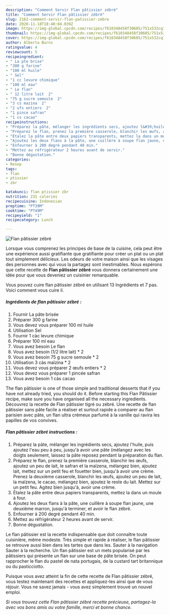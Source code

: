 ```yaml
---
description: "Comment Servir Flan pâtissier zébré"
title: "Comment Servir Flan pâtissier zébré"
slug: 2162-comment-servir-flan-patissier-zebre
date: 2020-11-18T18:40:04.039Z
image: https://img-global.cpcdn.com/recipes/f610348458f30605/751x532cq70/flan-patissier-zebre-photo-principale-de-la-recette.jpg
thumbnail: https://img-global.cpcdn.com/recipes/f610348458f30605/751x532cq70/flan-patissier-zebre-photo-principale-de-la-recette.jpg
cover: https://img-global.cpcdn.com/recipes/f610348458f30605/751x532cq70/flan-patissier-zebre-photo-principale-de-la-recette.jpg
author: Alberta Burns
ratingvalue: 4
reviewcount: 5
recipeingredient:
- " La pte brise"
- "300 g farine"
- "100 ml huile"
- " Sel"
- "1 cc levure chimique"
- "100 ml eau"
- " Le flan"
- " 12 litre lait  2"
- "75 g sucre semoule  2"
- "3 cs mazina  2"
- "2 ufs entiers  2"
- "1 pince safran"
- "1 cs cacao"
recipeinstructions:
- "Préparez la pâte, mélanger les ingrédients secs, ajoutez l&#39;huile, puis ajoutez l&#39;eau peu à peu, jusqu&#39;à avoir une pâte (mélangez avec les doigts seulement, laissez la pâte reposez pendant la préparation du flan."
- "Préparez le flan, prenez la première casserole, blanchir les œufs, ajoutez un peu de lait, le safran et la maïzena, mélangez bien, ajoutez lait, mettez sur un petit feu et fouetter bien, jusqu&#39;à avoir une crème. Prenez la deuxième casserole, blanchir les œufs, ajoutez un peu de lait, la maïzena, le cacao, mélangez bien, ajoutez le reste du lait. Mettez sur un petit feu. Agitez bien jusqu&#39;à, avoir une crème."
- "Étalez la pâte entre deux papiers transparents, mettez la dans un moule à four."
- "Ajoutez les deux flans à la pâte, une cuillère à soupe flan jaune, une deuxième marron, jusqu&#39;à terminer, et avoir le flan zébré."
- "Enfourner à 200 degré pendant 40 min."
- "Mettez au réfrigérateur 2 heures avant de servir."
- "Bonne dégustation."
categories:
- Resep
tags:
- flan
- ptissier
- zbr

katakunci: flan ptissier zbr 
nutrition: 231 calories
recipecuisine: Indonesian
preptime: "PT39M"
cooktime: "PT49M"
recipeyield: "1"
recipecategory: Lunch

---
```



![Flan pâtissier zébré](https://img-global.cpcdn.com/recipes/f610348458f30605/751x532cq70/flan-patissier-zebre-photo-principale-de-la-recette.jpg)

Lorsque vous comprenez les principes de base de la cuisine, cela peut être une expérience aussi gratifiante que gratifiante pour créer un plat ou un plat tout simplement délicieux. Les odeurs de votre maison ainsi que les visages des personnes avec qui vous la partagez sont inestimables. Nous espérons que cette recette de <strong> Flan pâtissier zébré </strong> vous donnera certainement une idée pour que vous deveniez un cuisinier remarquable.

<!--inarticleads1-->

Vous pouvez cuire flan pâtissier zébré en utilisant 13 Ingrédients et 7 pas. Voici comment vous cuire il.

##### Ingrédients de flan pâtissier zébré :

1. Fournir  La pâte brisée
1. Préparer 300 g farine
1. Vous devez vous préparer 100 ml huile
1. Utilisation  Sel
1. Fournir 1 càc levure chimique
1. Préparer 100 ml eau
1. Vous avez besoin  Le flan
1. Vous avez besoin  (1/2 litre lait) * 2
1. Vous avez besoin 75 g sucre semoule * 2
1. Utilisation 3 càs maïzina * 2
1. Vous devez vous préparer 2 œufs entiers * 2
1. Vous devez vous préparer 1 pincée safran
1. Vous avez besoin 1 càs cacao


The flan pâtissier is one of those simple and traditional desserts that if you have not already tried, you should do it. Before starting this Flan Pâtissier recipe, make sure you have organised all the necessary ingredients. Découvrez la recette de Flan pâtissier tigré ou zébré. Une recette de flan pâtissier sans pâte facile a réaliser et surtout rapide a comparer au flan parisien avec pâte, un flan ultra crémeux parfumé à la vanille qui ravira les papilles de vos convives. 

<!--inarticleads2-->

##### Flan pâtissier zébré instructions :

1. Préparez la pâte, mélanger les ingrédients secs, ajoutez l&#39;huile, puis ajoutez l&#39;eau peu à peu, jusqu&#39;à avoir une pâte (mélangez avec les doigts seulement, laissez la pâte reposez pendant la préparation du flan.
1. Préparez le flan, prenez la première casserole, blanchir les œufs, ajoutez un peu de lait, le safran et la maïzena, mélangez bien, ajoutez lait, mettez sur un petit feu et fouetter bien, jusqu&#39;à avoir une crème. Prenez la deuxième casserole, blanchir les œufs, ajoutez un peu de lait, la maïzena, le cacao, mélangez bien, ajoutez le reste du lait. Mettez sur un petit feu. Agitez bien jusqu&#39;à, avoir une crème.
1. Étalez la pâte entre deux papiers transparents, mettez la dans un moule à four.
1. Ajoutez les deux flans à la pâte, une cuillère à soupe flan jaune, une deuxième marron, jusqu&#39;à terminer, et avoir le flan zébré.
1. Enfourner à 200 degré pendant 40 min.
1. Mettez au réfrigérateur 2 heures avant de servir.
1. Bonne dégustation.


Le flan pâtissier est la recette indispensable que doit connaître toute cuisinière, même modeste. Très simple et rapide à réaliser, le flan pâtissier se retrouve aussi bien dans les tartes que dans les. Sauter à la navigation Sauter à la recherche. Un flan pâtissier est un mets popularisé par les pâtissiers qui présente un flan sur une base de pâte brisée. On peut rapprocher le flan du pastel de nata portugais, de la custard tart britannique ou du pasticciotto. 

<!--inarticleads1-->

<p>
Puisque vous avez atteint la fin de cette recette de Flan pâtissier zébré, vous testez maintenant des recettes et appliquez-les ainsi que de vous réjouir. Vous ne savez jamais - vous avez simplement trouvé un nouvel emploi.
</p>

<p>
<i>Si vous trouvez cette Flan pâtissier zébré recette précieuse, partagez-la avec vos bons amis ou votre famille, merci et bonne chance.</i>
</p>
